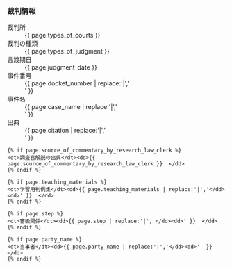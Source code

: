 ### 裁判情報


<dl>
	<dt>裁判所</dt><dd>{{ page.types_of_courts }} </dd>
	<dt>裁判の種類</dt><dd>{{ page.types_of_judgment }}  </dd>
	<dt>言渡期日</dt><dd>{{ page.judgment_date }}  </dd>
	<dt>事件番号</dt><dd>{{ page.docket_number | replace:'|','</dd><dd>' }}  </dd>
	<dt>事件名</dt><dd>{{ page.case_name | replace:'|','</dd><dd>' }}  </dd>
	<dt>出典</dt><dd>{{ page.citation | replace:'|','</dd><dd>' }}  </dd>
	
	{% if page.source_of_commentary_by_research_law_clerk %}
	<dt>調査官解説の出典</dt><dd>{{ page.source_of_commentary_by_research_law_clerk }}  </dd>
	{% endif %}
	
	{% if page.teaching_materials %}
	<dt>学習用判例集</dt><dd>{{ page.teaching_materials | replace:'|','</dd><dd>' }}  </dd>
	{% endif %}
	
	{% if page.step %}
	<dt>審級関係</dt><dd>{{ page.step | replace:'|','</dd><dd>' }}  </dd>
	{% endif %}
	
	{% if page.party_name %}
	<dt>当事者</dt><dd>{{ page.party_name | replace:'|','</dd><dd>'  }}  </dd>
	{% endif %}
</dl>
